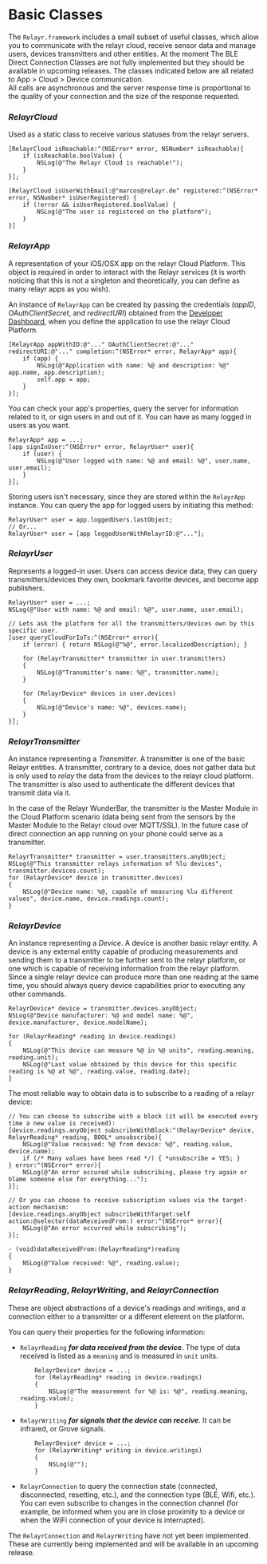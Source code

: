 # Basic Classes

The `Relayr.framework` includes a small subset of useful classes, which allow you to communicate with the relayr cloud, receive sensor data and manage users, devices transmitters and other entities. At the moment The BLE Direct Connection Classes are not fully implemented but they should be available in upcoming releases. The classes indicated below are all related to App > Cloud > Device communication.  
All calls are asynchronous and the server response time is proportional to the quality of your connection and the size of the response requested.


### *RelayrCloud*

Used as a static class to receive various statuses from the relayr servers.


	[RelayrCloud isReachable:^(NSError* error, NSNumber* isReachable){
	    if (isReachable.boolValue) {
	        NSLog(@"The Relayr Cloud is reachable!");
	    }
	}];
	
	[RelayrCloud isUserWithEmail:@"marcos@relayr.de" registered:^(NSError* error, NSNumber* isUserRegistered) {
	    if (!error && isUserRegistered.boolValue) {
	        NSLog(@"The user is registered on the platform");
	    }
	}]


### *RelayrApp*

A representation of your iOS/OSX app on the relayr Cloud Platform. This object is required in order to interact with the Relayr services (it is worth noticing that this is not a singleton and theoretically, you can define as many relayr apps as you wish).

An instance of `RelayrApp` can be created by passing the credentials (*appID*, *OAuthClientSecret*, and *redirectURI*) obtained from the [Developer Dashboard](https://developer.relayr.io/dashboard/apps/myApps), when you define the application to use the relayr Cloud Platform.

	
	[RelayrApp appWithID:@"..." OAuthClientSecret:@"..." redirectURI:@"..." completion:^(NSError* error, RelayrApp* app){
	    if (app) {
	        NSLog(@"Application with name: %@ and description: %@" app.name, app.description);
	        self.app = app;
	    }
	}];


You can check your app's properties, query the server for information related to it, or sign users in and out of it. You can have as many logged in users as you want.


	RelayrApp* app = ...;
	[app signInUser:^(NSError* error, RelayrUser* user){
	    if (user) {
	        NSLog(@"User logged with name: %@ and email: %@", user.name, user.email);
	    }
	}];


Storing users isn't necessary, since they are stored within the `RelayrApp` instance. You can query the app for logged users by initiating this method:


	RelayrUser* user = app.loggedUsers.lastObject;
	// Or...
	RelayrUser* user = [app loggedUserWithRelayrID:@"..."];


### *RelayrUser*

Represents a logged-in user. Users can access device data, they can query transmitters/devices they own, bookmark favorite devices, and become app publishers.


	RelayrUser* user = ...;
	NSLog(@"User with name: %@ and email: %@", user.name, user.email);

	// Lets ask the platform for all the transmitters/devices own by this specific user.
	[user queryCloudForIoTs:^(NSError* error){
	    if (error) { return NSLog(@"%@", error.localizedDescription); }
	
	    for (RelayrTransmitter* transmitter in user.transmitters)
	    {
	        NSLog(@"Transmitter's name: %@", transmitter.name);
	    }
	
	    for (RelayrDevice* devices in user.devices)
	    {
	        NSLog(@"Device's name: %@", devices.name);
	    }
	}];


### *RelayrTransmitter*

An instance representing a *Transmitter*. A transmitter is one of the basic Relayr entities. A transmitter, contrary to a device, does not gather data but is only used to *relay* the data from the devices to the relayr cloud platform. The transmitter is also used to authenticate the different devices that transmit data via it.

In the case of the Relayr WunderBar, the transmitter is the Master Module in the Cloud Platform scenario (data being sent from the sensors by the Master Module to the Relayr cloud over MQTT/SSL). In the future case of direct connection an app running on your phone could serve as a transmitter.


	RelayrTransmitter* transmitter = user.transmitters.anyObject;
	NSLog(@"This transmitter relays information of %lu devices", transmitter.devices.count);
	for (RelayrDevice* device in transmitter.devices)
	{
	    NSLog(@"Device name: %@, capable of measuring %lu different values", device.name, device.readings.count);
	}


### *RelayrDevice*

An instance representing a *Device*. A device is another basic relayr entity. A device is any external entity capable of producing measurements and sending them to a transmitter to be further sent to the relayr platform, or one which is capable of receiving information from the relayr platform.
Since a single relayr device can produce more than one reading at the same time, you should always query device capabilities prior to executing any other commands.


	RelayrDevice* device = transmitter.devices.anyObject;
	NSLog(@"Device manufacturer: %@ and model name: %@", device.manufacturer, device.modelName);
	
	for (RelayrReading* reading in device.readings)
	{
	    NSLog(@"This device can measure %@ in %@ units", reading.meaning, reading.unit);
	    NSLog(@"Last value obtained by this device for this specific reading is %@ at %@", reading.value, reading.date);
	}


The most reliable way to obtain data is to subscribe to a reading of a relayr device:


	// You can choose to subscribe with a block (it will be executed every time a new value is received):
	[device.readings.anyObject subscribeWithBlock:^(RelayrDevice* device, RelayrReading* reading, BOOL* unsubscribe){
	    NSLog(@"Value received: %@ from device: %@", reading.value, device.name);
	    if (/* Many values have been read */) { *unsubscribe = YES; }
	} error:^(NSError* error){
	    NSLog(@"An error occured while subscribing, please try again or blame someone else for everything...");
	}];
	
	// Or you can choose to receive subscription values via the target-action mechanism:
	[device.readings.anyObject subscribeWithTarget:self action:@selector(dataReceivedFrom:) error:^(NSError* error){
	    NSLog(@"An error occurred while subscribing");
	}];
	
	- (void)dataReceivedFrom:(RelayrReading*)reading
	{
	    NSLog(@"Value received: %@", reading.value);
	}


### *RelayrReading*, *RelayrWriting*, and *RelayrConnection*

These are object abstractions of a device's readings and writings, and a connection either to a transmitter or a different element on the platform.

You can query their properties for the following information:

* `RelayrReading` ***for data received from the device***. The type of data received is listed as a `meaning` and is measured in `unit` units.

	
		  RelayrDevice* device = ...;
		  for (RelayrReading* reading in device.readings)
		  {
		      NSLog(@"The measurement for %@ is: %@", reading.meaning, reading.value);
		  }
	  

* `RelayrWriting` ***for signals that the device can receive***. It can be infrared, or Grove signals.

		  RelayrDevice* device = ...;
		  for (RelayrWriting* writing in device.writings)
		  {
		      NSLog(@"");
		  }
  

* `RelayrConnection` to query the connection state (connected, disconnected, resetting, etc.), and the connection type (BLE, Wifi, etc.). You can even subscribe to changes in the connection channel (for example, be informed when you are in close proximity to a device or when the WiFi connection of your device is interrupted).

The `RelayrConnection` and `RelayrWriting` have not yet been implemented. These are currently being implemented and will be available in an upcoming release.
